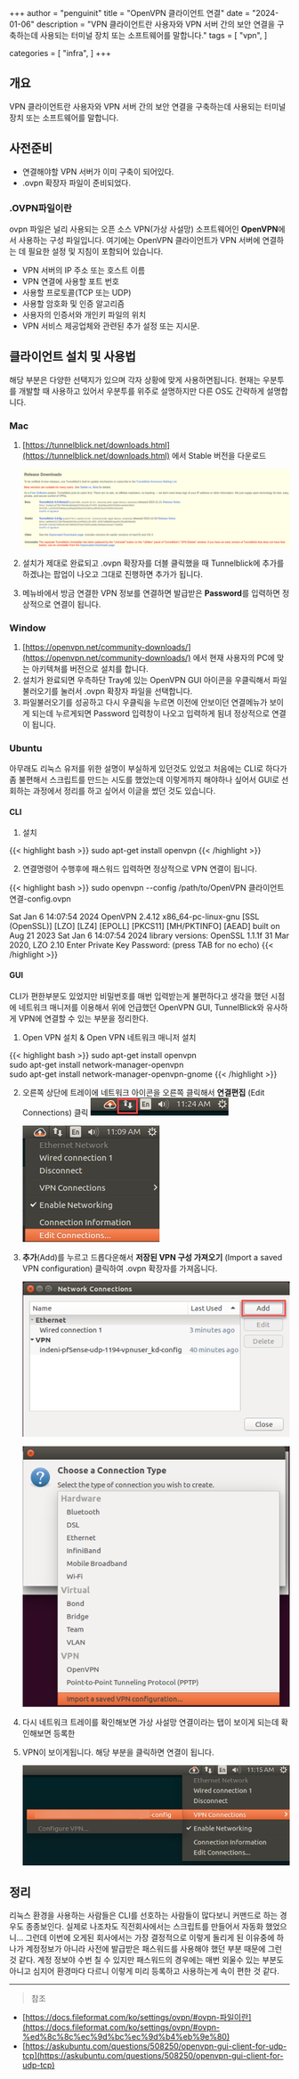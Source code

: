 +++
author = "penguinit"
title = "OpenVPN 클라이언트 연결"
date = "2024-01-06"
description = "VPN 클라이언트란 사용자와 VPN 서버 간의 보안 연결을 구축하는데 사용되는 터미널 장치 또는 소프트웨어를 말합니다."
tags = [
    "vpn",
]

categories = [
    "infra",
]
+++

## 개요

VPN 클라이언트란 사용자와 VPN 서버 간의 보안 연결을 구축하는데 사용되는 터미널 장치 또는 소프트웨어를 말합니다.

## 사전준비

- 연결해야할 VPN 서버가 이미 구축이 되어있다.
- .ovpn 확장자 파일이 준비되었다.

### .OVPN파일이란

ovpn 파일은 널리 사용되는 오픈 소스 VPN(가상 사설망) 소프트웨어인 **OpenVPN**에서 사용하는 구성 파일입니다. 여기에는 OpenVPN 클라이언트가 VPN 서버에 연결하는 데 필요한 설정 및 지침이 포함되어 있습니다.

- VPN 서버의 IP 주소 또는 호스트 이름
- VPN 연결에 사용할 포트 번호
- 사용할 프로토콜(TCP 또는 UDP)
- 사용할 암호화 및 인증 알고리즘
- 사용자의 인증서와 개인키 파일의 위치
- VPN 서비스 제공업체와 관련된 추가 설정 또는 지시문.

## 클라이언트 설치 및 사용법

해당 부분은 다양한 선택지가 있으며 각자 상황에 맞게 사용하면됩니다. 현재는 우분투를 개발할 때 사용하고 있어서 우분투를 위주로 설명하지만 다른 OS도 간략하게 설명합니다.

### Mac

1. [https://tunnelblick.net/downloads.html](https://tunnelblick.net/downloads.html) 에서 Stable 버전을 다운로드
    
    ![Untitled](images/Untitled.png)
    
2. 설치가 제대로 완료되고 .ovpn 확장자를 더블 클릭했을 때 Tunnelblick에 추가를 하겠냐는 팝업이 나오고 그대로 진행하면 추가가 됩니다.
3. 메뉴바에서 방금 연결한 VPN 정보를 연결하면 발급받은 **Password**를 입력하면 정상적으로 연결이 됩니다.

### Window

1. [https://openvpn.net/community-downloads/](https://openvpn.net/community-downloads/) 에서 현재 사용자의 PC에 맞는 아키텍쳐를 버전으로 설치를 합니다.
2. 설치가 완료되면 우측하단 Tray에 있는 OpenVPN GUI 아이콘을 우클릭해서 파일 불러오기를 눌러서 .ovpn 확장자 파일을 선택합니다.
3. 파일불러오기를 성공하고 다시 우클릭을 누르면 이전에 안보이던 연결메뉴가 보이게 되는데 누르게되면 Password 입력창이 나오고 입력하게 됨녀 정상적으로 연결이 됩니다.

### Ubuntu

아무래도 리눅스 유저를 위한 설명이 부실하게 있던것도 있었고 처음에는 CLI로 하다가 좀 불편해서 스크립트를 만드는 시도를 했었는데 이렇게까지 해야하나 싶어서 GUI로 선회하는 과정에서 정리를 하고 싶어서 이글을 썼던 것도 있습니다.

#### CLI

1. 설치

{{< highlight bash >}}
sudo apt-get install openvpn
{{< /highlight >}}

2. 연결명령어 수행후에 패스워드 입력하면 정상적으로 VPN 연결이 됩니다.

{{< highlight bash >}}
sudo openvpn --config /path/to/OpenVPN 클라이언트 연결-config.ovpn

Sat Jan  6 14:07:54 2024 OpenVPN 2.4.12 x86_64-pc-linux-gnu [SSL (OpenSSL)] [LZO] [LZ4] [EPOLL] [PKCS11] [MH/PKTINFO] [AEAD] built on Aug 21 2023
Sat Jan  6 14:07:54 2024 library versions: OpenSSL 1.1.1f  31 Mar 2020, LZO 2.10
Enter Private Key Password: (press TAB for no echo)
{{< /highlight >}}

#### GUI

CLI가 편한부분도 있었지만 비밀번호를 매번 입력받는게 불편하다고 생각을 했던 시점에 네트워크 매니저를 이용해서 위에 언급했던 OpenVPN GUI, TunnelBlick와 유사하게 VPN에 연결할 수 있는 부분을 정리한다.

1. Open VPN 설치 & Open VPN 네트워크 매니저 설치

{{< highlight bash >}}
sudo apt-get install openvpn  
sudo apt-get install network-manager-openvpn  
sudo apt-get install network-manager-openvpn-gnome
{{< /highlight >}}
 
2. 오른쪽 상단에 트레이에 네트워크 아이콘을 오른쪽 클릭해서 **연결편집** (Edit Connections) 클릭 
    ![0O1x8.png](./images/0O1x8.png)
    
    ![btbQm.png](./images/btbQm.png)
    
3. **추가**(Add)를 누르고 드롭다운해서 **저장된 VPN 구성 가져오기** (Import a saved VPN configuration) 클릭하여 .ovpn 확장자를 가져옵니다.
    
    ![QPB8s.png](./images/QPB8s.png)
    
    ![EnsbK.png](./images/EnsbK.png)
    
4. 다시 네트워크 트레이를 확인해보면 가상 사설망 연결이라는 탭이 보이게 되는데 확인해보면 등록한 
5. VPN이 보이게됩니다. 해당 부분을 클릭하면 연결이 됩니다. 
    
    ![lll28.png](./images/lll28.png)
    

## 정리

리눅스 환경을 사용하는 사람들은 CLI를 선호하는 사람들이 많다보니 커맨드로 하는 경우도 종종보인다. 실제로 나조차도 직전회사에서는 스크립트를 만들어서 자동화 했었으니… 그런데 이번에 오게된 회사에서는 가장 결정적으로 이렇게 돌리게 된 이유중에 하나가 계정정보가 아니라 사전에 발급받은 패스워드를 사용해야 했던 부분 때문에 그런 것 같다. 계정 정보야 수번 칠 수 있지만 패스워드의 경우에는 매번 외울수 있는 부분도 아니고 심지어 환경마다 다르니 이렇게 미리 등록하고 사용하는게 속이 편한 것 같다.

---

> 참조

- [https://docs.fileformat.com/ko/settings/ovpn/#ovpn-파일이란](https://docs.fileformat.com/ko/settings/ovpn/#ovpn-%ed%8c%8c%ec%9d%bc%ec%9d%b4%eb%9e%80)
- [https://askubuntu.com/questions/508250/openvpn-gui-client-for-udp-tcp](https://askubuntu.com/questions/508250/openvpn-gui-client-for-udp-tcp)